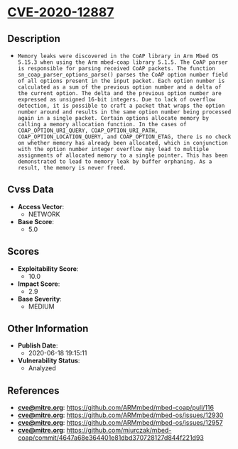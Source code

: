 
# [CVE-2020-12887](https://cve.mitre.org/cgi-bin/cvename.cgi?name=CVE-2020-12887)

## Description

- `Memory leaks were discovered in the CoAP library in Arm Mbed OS 5.15.3 when using the Arm mbed-coap library 5.1.5. The CoAP parser is responsible for parsing received CoAP packets. The function sn_coap_parser_options_parse() parses the CoAP option number field of all options present in the input packet. Each option number is calculated as a sum of the previous option number and a delta of the current option. The delta and the previous option number are expressed as unsigned 16-bit integers. Due to lack of overflow detection, it is possible to craft a packet that wraps the option number around and results in the same option number being processed again in a single packet. Certain options allocate memory by calling a memory allocation function. In the cases of COAP_OPTION_URI_QUERY, COAP_OPTION_URI_PATH, COAP_OPTION_LOCATION_QUERY, and COAP_OPTION_ETAG, there is no check on whether memory has already been allocated, which in conjunction with the option number integer overflow may lead to multiple assignments of allocated memory to a single pointer. This has been demonstrated to lead to memory leak by buffer orphaning. As a result, the memory is never freed.`

## Cvss Data

- **Access Vector**:
  - NETWORK
- **Base Score**:
  - 5.0

## Scores

- **Exploitability Score**:
  - 10.0
- **Impact Score**:
  - 2.9
- **Base Severity**:
  - MEDIUM

## Other Information

- **Publish Date**:
  - 2020-06-18 19:15:11
- **Vulnerability Status**:
  - Analyzed

## References

- **cve@mitre.org**: https://github.com/ARMmbed/mbed-coap/pull/116
- **cve@mitre.org**: https://github.com/ARMmbed/mbed-os/issues/12930
- **cve@mitre.org**: https://github.com/ARMmbed/mbed-os/issues/12957
- **cve@mitre.org**: https://github.com/mjurczak/mbed-coap/commit/4647a68e364401e81dbd370728127d844f221d93
